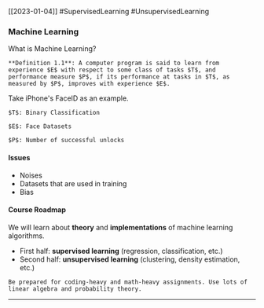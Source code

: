[[2023-01-04]] #SupervisedLearning #UnsupervisedLearning

### Machine Learning
What is Machine Learning?

```ad-important
**Definition 1.1**: A computer program is said to learn from experience $E$ with respect to some class of tasks $T$, and performance measure $P$, if its performance at tasks in $T$, as measured by $P$, improves with experience $E$.
```

Take iPhone's FaceID as an example.

```ad-example
$T$: Binary Classification

$E$: Face Datasets

$P$: Number of successful unlocks

```

#### Issues
- Noises
- Datasets that are used in training
- Bias

#### Course Roadmap
We will learn about **theory** and **implementations** of machine learning algorithms.
- First half: **supervised learning** (regression, classification, etc.)
- Second half: **unsupervised learning** (clustering, density estimation, etc.)

```ad-warning
Be prepared for coding-heavy and math-heavy assignments. Use lots of linear algebra and probability theory.
```

---
